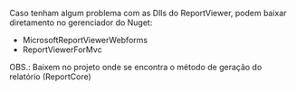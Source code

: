 Caso tenham algum problema com as Dlls do ReportViewer, podem baixar diretamento no gerenciador do Nuget:

- MicrosoftReportViewerWebforms
- ReportViewerForMvc

OBS.: Baixem no projeto onde se encontra o método de geração do relatório (ReportCore)
